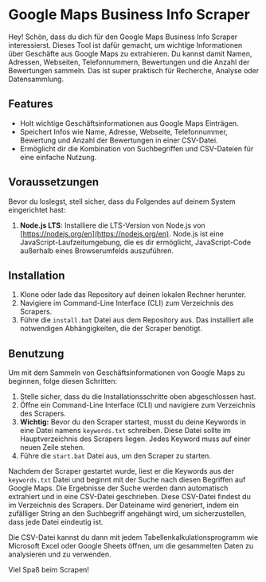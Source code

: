 # Google Maps Business Info Scraper

Hey! Schön, dass du dich für den Google Maps Business Info Scraper interessierst. Dieses Tool ist dafür gemacht, um wichtige Informationen über Geschäfte aus Google Maps zu extrahieren. Du kannst damit Namen, Adressen, Webseiten, Telefonnummern, Bewertungen und die Anzahl der Bewertungen sammeln. Das ist super praktisch für Recherche, Analyse oder Datensammlung.

## Features

- Holt wichtige Geschäftsinformationen aus Google Maps Einträgen.
- Speichert Infos wie Name, Adresse, Webseite, Telefonnummer, Bewertung und Anzahl der Bewertungen in einer CSV-Datei.
- Ermöglicht dir die Kombination von Suchbegriffen und CSV-Dateien für eine einfache Nutzung.

## Voraussetzungen

Bevor du loslegst, stell sicher, dass du Folgendes auf deinem System eingerichtet hast:

1. **Node.js LTS**: Installiere die LTS-Version von Node.js von [https://nodejs.org/en](https://nodejs.org/en). Node.js ist eine JavaScript-Laufzeitumgebung, die es dir ermöglicht, JavaScript-Code außerhalb eines Browserumfelds auszuführen.

## Installation

1. Klone oder lade das Repository auf deinen lokalen Rechner herunter.
2. Navigiere im Command-Line Interface (CLI) zum Verzeichnis des Scrapers.
3. Führe die `install.bat` Datei aus dem Repository aus. Das installiert alle notwendigen Abhängigkeiten, die der Scraper benötigt.

## Benutzung

Um mit dem Sammeln von Geschäftsinformationen von Google Maps zu beginnen, folge diesen Schritten:

1. Stelle sicher, dass du die Installationsschritte oben abgeschlossen hast.
2. Öffne ein Command-Line Interface (CLI) und navigiere zum Verzeichnis des Scrapers.
3. **Wichtig:** Bevor du den Scraper startest, musst du deine Keywords in eine Datei namens `keywords.txt` schreiben. Diese Datei sollte im Hauptverzeichnis des Scrapers liegen. Jedes Keyword muss auf einer neuen Zeile stehen.
4. Führe die `start.bat` Datei aus, um den Scraper zu starten.

Nachdem der Scraper gestartet wurde, liest er die Keywords aus der `keywords.txt` Datei und beginnt mit der Suche nach diesen Begriffen auf Google Maps. 
Die Ergebnisse der Suche werden dann automatisch extrahiert und in eine CSV-Datei geschrieben. 
Diese CSV-Datei findest du im Verzeichnis des Scrapers. 
Der Dateiname wird generiert, indem ein zufälliger String an den Suchbegriff angehängt wird, um sicherzustellen, dass jede Datei eindeutig ist.

Die CSV-Datei kannst du dann mit jedem Tabellenkalkulationsprogramm wie Microsoft Excel oder Google Sheets öffnen, um die gesammelten Daten zu analysieren und zu verwenden.

Viel Spaß beim Scrapen!
